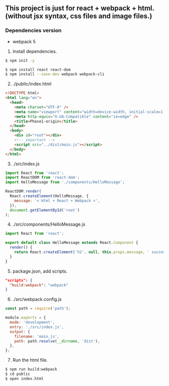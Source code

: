 ## This project is just for react + webpack + html. (without jsx syntax, css files and image files.)

### Dependencies version

- webpack 5

1. Install dependencies.

```bash
$ npm init -y

$ npm install react react-dom
$ npm install --save-dev webpack webpack-cli
```

2. ./public/index.html

```html
<!DOCTYPE html>
<html lang="en">
  <head>
    <meta charset="UTF-8" />
    <meta name="viewport" content="width=device-width, initial-scale=1.0" />
    <meta http-equiv="X-UA-Compatible" content="ie=edge" />
    <title>Phase1-origin</title>
  </head>
  <body>
    <div id="root"></div>
    <!-- important -->
    <script src="../dist/main.js"></script>
  </body>
</html>
```

3. ./src/index.js

```js
import React from 'react';
import ReactDOM from 'react-dom';
import HelloMessage from './components/HelloMessage';

ReactDOM.render(
  React.createElement(HelloMessage, {
    message: '< Html + React + Webpack >',
  }),
  document.getElementById('root')
);
```

4. ./src/components/HelloMessage.js

```js
import React from 'react';

export default class HelloMessage extends React.Component {
  render() {
    return React.createElement('h2', null, this.props.message, ' success!');
  }
}
```

5. package.json, add scripts.

```json
"scripts": {
  "build:webpack": "webpack"
}
```

6. ./src/webpack.config.js

```js
const path = require('path');

module.exports = {
  mode: 'development',
  entry: './src/index.js',
  output: {
    filename: 'main.js',
    path: path.resolve(__dirname, 'dist'),
  },
};
```

7. Run the html file.

```bash
$ npm run build:webpack
$ cd public
$ open index.html
```
